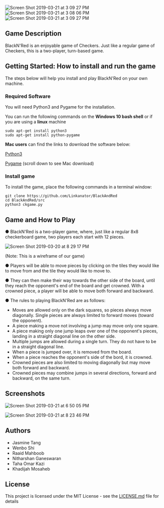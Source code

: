 ![Screen Shot 2019-03-21 at 3 09 27 PM](https://user-images.githubusercontent.com/47669299/54778558-5e1f0600-4beb-11e9-8c26-0c5729cf0072.png)  ![Screen Shot 2019-03-21 at 3 08 06 PM](https://user-images.githubusercontent.com/47669299/54778479-2b750d80-4beb-11e9-892f-8da6bfec7a67.png)       ![Screen Shot 2019-03-21 at 3 09 27 PM](https://user-images.githubusercontent.com/47669299/54778558-5e1f0600-4beb-11e9-8c26-0c5729cf0072.png)

## Game Description

BlackN'Red is an enjoyable game of Checkers. Just like a regular game of Checkers, this is a two-player, turn-based game.

## Getting Started: How to install and run the game

The steps below will help you install and play BlackN'Red on your own machine.

### Required Software 

You will need Python3 and Pygame for the installation.

You can run the following commands on the **Windows 10 bash shell** or if you are using a **linux** machine

```
sudo apt-get install python3 
sudo apt-get install python-pygame
```
**Mac users** can find the links to download the software below:

[Python3](https://www.python.org/downloads/)

[Pygame](https://www.pygame.org/download.shtml#Macintosh)
(scroll down to see Mac download)

### Install game
	
To install the game, place the following commands in a terminal window: 

```
git clone https://github.com/Linkanator/BlackAndRed
cd BlackAndRed/src
python3 ckgame.py
```

## Game and How to Play
● BlackN'Red is a two-player game, where, just like a regular 8x8 checkerboard
game, two players each start with 12 pieces.
  
![Screen Shot 2019-03-20 at 8 29 17 PM](https://user-images.githubusercontent.com/47669299/54727593-029f3a80-4b4f-11e9-98ad-f2bef02b90dc.png)

(Note: This is a wireframe of our game)

● Players will be able to move pieces by clicking on the tiles they would like to move from and the tile they would like to move to.

● They can then make their way towards the
other side of the board, until they reach the opponent's end of the board and get crowned. 
With a crowned piece, a player will be able to move both forward and backward.

● The rules to playing BlackN'Red are as follows:

- Moves are allowed only on the dark squares, so pieces always move diagonally. Single pieces are always limited to forward moves (toward    the opponent).
- A piece making a move not involving a jump may move only one square.
- A piece making only one jump leaps over one of the opponent's pieces, landing in a straight diagonal line on the other side. 
- Multiple jumps are allowed during a single turn. They do not have to be in a straight diagonal line.
- When a piece is jumped over, it is removed from the board.
- When a piece reaches the opponent's side of the bord, it is crowned. 
- Crowned pieces are also limited to moving diagonally but may move both forward and backward. 
- Crowned pieces may combine jumps in several directions, forward and backward, on the same turn. 

## Screenshots

![Screen Shot 2019-03-21 at 6 50 05 PM](https://user-images.githubusercontent.com/47669299/54792848-3ee99e00-4c16-11e9-866b-5040fb6881f5.png)

![Screen Shot 2019-03-21 at 8 23 46 PM](https://user-images.githubusercontent.com/47669299/54793098-4493b380-4c17-11e9-8747-15cc8cae52c2.png)

## Authors
* Jasmine Tang
* Wenbo Shi
* Raaid Mahboob
* Nitharshan Ganeswaran
* Taha Omar Kazi
* Khadijah Mosaheb


## License

This project is licensed under the MIT License - see the [LICENSE.md](LICENSE) file for details
